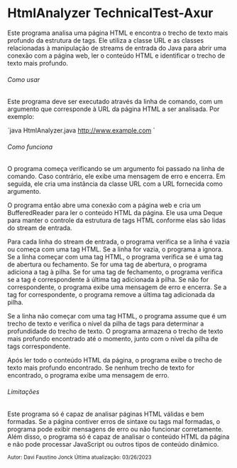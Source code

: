 # HtmlAnalyzer TechnicalTest-Axur

Este programa analisa uma página HTML e encontra o trecho de texto mais profundo da estrutura de tags. Ele utiliza a classe URL e as classes relacionadas à manipulação de streams de entrada do Java para abrir uma conexão com a página web, ler o conteúdo HTML e identificar o trecho de texto mais profundo.

###### Como usar
Este programa deve ser executado através da linha de comando, com um argumento que corresponde à URL da página HTML a ser analisada. Por exemplo:

ˋjava HtmlAnalyzer.java http://www.example.com `

###### Como funciona
O programa começa verificando se um argumento foi passado na linha de comando. Caso contrário, ele exibe uma mensagem de erro e encerra. Em seguida, ele cria uma instância da classe URL com a URL fornecida como argumento.

O programa então abre uma conexão com a página web e cria um BufferedReader para ler o conteúdo HTML da página. Ele usa uma Deque para manter o controle da estrutura de tags HTML conforme elas são lidas do stream de entrada.

Para cada linha do stream de entrada, o programa verifica se a linha é vazia ou começa com uma tag HTML. Se a linha for vazia, o programa a ignora. Se a linha começar com uma tag HTML, o programa verifica se é uma tag de abertura ou fechamento. Se for uma tag de abertura, o programa adiciona a tag à pilha. Se for uma tag de fechamento, o programa verifica se a tag é correspondente à última tag adicionada à pilha. Se não for correspondente, o programa exibe uma mensagem de erro e encerra. Se a tag for correspondente, o programa remove a última tag adicionada da pilha.

Se a linha não começar com uma tag HTML, o programa assume que é um trecho de texto e verifica o nível da pilha de tags para determinar a profundidade do trecho de texto. O programa armazena o trecho de texto mais profundo encontrado até o momento, junto com o nível da pilha de tags correspondente.

Após ler todo o conteúdo HTML da página, o programa exibe o trecho de texto mais profundo encontrado. Se nenhum trecho de texto for encontrado, o programa exibe uma mensagem de erro.

###### Limitações
Este programa só é capaz de analisar páginas HTML válidas e bem formadas. Se a página contiver erros de sintaxe ou tags mal formadas, o programa pode exibir mensagens de erro ou não funcionar corretamente. Além disso, o programa só é capaz de analisar o conteúdo HTML da página e não pode processar JavaScript ou outros tipos de conteúdo dinâmico.

<sub>Autor: Davi Faustino Jonck
Última atualização: 03/26/2023</sub>
